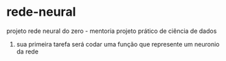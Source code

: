 # rede-neural
projeto rede neural do zero - mentoria projeto prático de ciência de dados

1) sua primeira tarefa será codar uma função que represente um neuronio da rede

